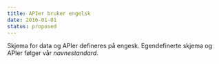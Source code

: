 ```yaml
---
title: APIer bruker engelsk
date: 2016-01-01
status: proposed
---
```


Skjema for data og APIer defineres på engesk.
Egendefinerte skjema og APIer følger vår _navnestandard_.
